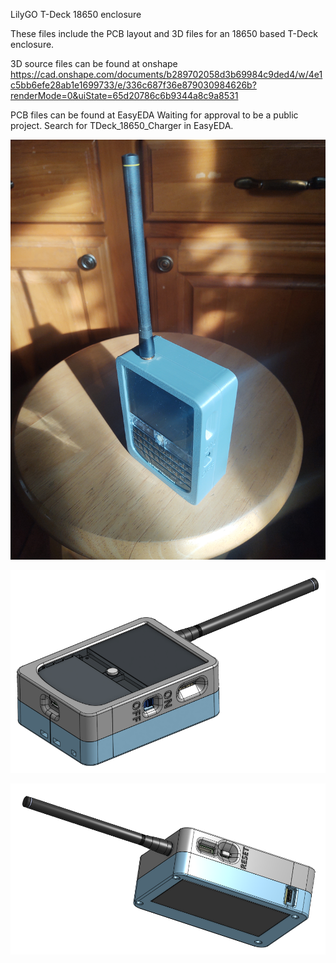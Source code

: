 LilyGO T-Deck 18650 enclosure

These files include the PCB layout and 3D files for an 18650 based T-Deck enclosure. 

3D source files can be found at onshape
https://cad.onshape.com/documents/b289702058d3b69984c9ded4/w/4e1c5bb6efe28ab1e1699733/e/336c687f36e879030984626b?renderMode=0&uiState=65d20786c6b9344a8c9a8531

PCB files can be found at EasyEDA
Waiting for approval to be a public project. Search for TDeck_18650_Charger in EasyEDA. 

![Picture](https://github.com/jharvey/T-Deck_JH/blob/master/shell/Enclosure_JH/ISO_Picture.jpg)

![Top ISO](https://github.com/jharvey/T-Deck_JH/blob/master/shell/Enclosure_JH/Full_Assembly_ISO_Front.PNG)

![Bottom ISO](https://github.com/jharvey/T-Deck_JH/blob/master/shell/Enclosure_JH/Full_Assembly_ISO_Back.PNG)
